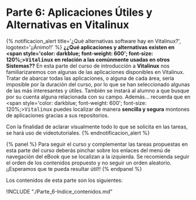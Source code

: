 # Parte 6: Aplicaciones Útiles y Alternativas en Vitalinux

{% notificacion_alert title='¿Qué alternativas software hay en Vitalinux?', logotext='¡¡Ánimo!!' %}
<b>¿¿Qué aplicaciones y alternativas existen en <span style='color: darkblue; font-weight: 600'; font-size: 120%;><tt>Vitalinux</tt></span> en relación a las comúnmente usadas en otros Sistemas??</b> En esta parte del curso de introducción a <b>Vitalinux</b> nos familiarizaremos con algunas de las aplicaciones disponibles en  Vitalinux.  Tratar de abarcar todas las aplicaciones, o alguna de cada área, sería imposible por la duración del curso, por lo que se han seleccionado algunas de las más interesantes y útiles. También se instará al alumno a que busque por su cuenta alguna relacionada con su campo.  Además... recuerda que en <span style='color: darkblue; font-weight: 600'; font-size: 120%;><tt>Vitalinux</tt></span> puedes localizar de manera <b>sencilla y segura</b> montones de aplicaciones gracias a sus repositorios.

Con la finalidad de aclarar visualmente todo lo que se solicita en las tareas, se hará uso de videotutoriales.
{% endnotificacion_alert %}


{% panel %}
Para seguir el curso y complementar las tareas propuestas en esta parte del curso deberás pinchar sobre los enlaces del menú de navegación del eBook que se localizan a la izquierda.  Se recomienda seguir el orden de los contenidos propuesto y no seguir un orden aleatorio.  ¡¡Esperamos que te pueda resultar útil!!
{% endpanel %}

Los contenidos de esta parte son los siguientes:

!INCLUDE "./Parte_6-Indice_contenidos.md"



